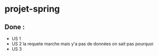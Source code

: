 # projet-spring

## Done : 

- US 1
- US 2 la requete marche mais y'a pas de données on sait pas pourquoi
- US 3
